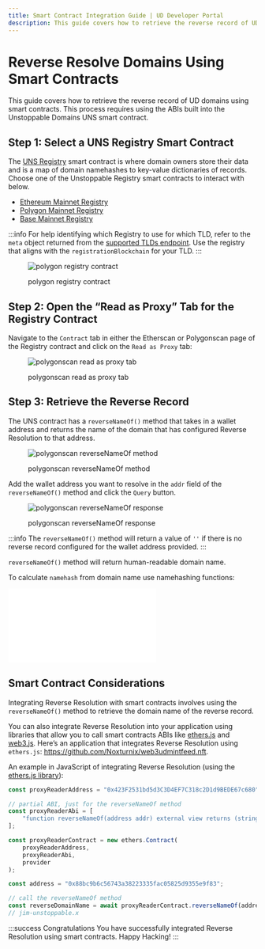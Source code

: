 ```yaml
---
title: Smart Contract Integration Guide | UD Developer Portal
description: This guide covers how to retrieve the reverse record of UD domains using smart contracts. This process requires using the ABIs built into the Unstoppable Domains UNS smart contract.
---
```


# Reverse Resolve Domains Using Smart Contracts

This guide covers how to retrieve the reverse record of UD domains using smart contracts. This process requires using the ABIs built into the Unstoppable Domains UNS smart contract.

## Step 1: Select a UNS Registry Smart Contract

The [UNS Registry](/smart-contracts/contract-reference/uns-smart-contracts.md#unsregistry) smart contract is where domain owners store their data and is a map of domain namehashes to key-value dictionaries of records. Choose one of the Unstoppable Registry smart contracts to interact with below. 

- [Ethereum Mainnet Registry](https://etherscan.io/address/0x049aba7510f45BA5b64ea9E658E342F904DB358D)
- [Polygon Mainnet Registry](https://polygonscan.com/address/0xa9a6A3626993D487d2Dbda3173cf58cA1a9D9e9f)
- [Base Mainnet Registry](https://basescan.org/address/0xF6c1b83977DE3dEffC476f5048A0a84d3375d498)

:::info
For help identifying which Registry to use for which TLD, refer to the `meta` object returned from the [supported TLDs endpoint](https://api.unstoppabledomains.com/resolve/supported_tlds). Use the registry that aligns with the `registrationBlockchain` for your TLD.
:::

<figure>

![polygon registry contract](/images/polygon-registry-contract.png)

<figcaption>polygon registry contract</figcaption>
</figure>

## Step 2: Open the “Read as Proxy” Tab for the Registry Contract

Navigate to the `Contract` tab in either the Etherscan or Polygonscan page of the Registry contract and click on the `Read as Proxy` tab:

<figure>

![polygonscan read as proxy tab](/images/polygonscan-read-as-proxy.png)

<figcaption>polygonscan read as proxy tab</figcaption>
</figure>

## Step 3: Retrieve the Reverse Record

The UNS contract has a `reverseNameOf()` method that takes in a wallet address and returns the name of the domain that has configured Reverse Resolution to that address.

<figure>

![polygonscan reverseNameOf method](/images/reverse-name-of-abi.png '#width=50%')

<figcaption>polygonscan reverseNameOf method</figcaption>
</figure>

Add the wallet address you want to resolve in the `addr` field of the `reverseNameOf()` method and click the `Query` button.

<figure>

![polygonscan reverseNameOf response](/images/reverse-name-of-abi-response.png)

<figcaption>polygonscan reverseNameOf response</figcaption>
</figure>

:::info
The `reverseNameOf()` method will return a value of `''` if there is no reverse record configured for the wallet address provided.
:::

`reverseNameOf()` method will return human-readable domain name.

To calculate `namehash` from domain name use namehashing functions:

<embed src="/snippets/_namehashing-snippets.md" />

## Smart Contract Considerations

Integrating Reverse Resolution with smart contracts involves using the `reverseNameOf()` method to retrieve the domain name of the reverse record.

You can also integrate Reverse Resolution into your application using libraries that allow you to call smart contracts ABIs like [ethers.js](https://github.com/ethers-io/ethers.js/) and [web3.js](https://github.com/ChainSafe/web3.js). Here’s an application that integrates Reverse Resolution using `ethers.js`: <https://github.com/Noxturnix/web3udmintfeed.nft>.

An example in JavaScript of integrating Reverse Resolution (using the [ethers.js library](https://www.npmjs.com/package/ethers)):

```javascript
const proxyReaderAddress = "0x423F2531bd5d3C3D4EF7C318c2D1d9BEDE67c680";

// partial ABI, just for the reverseNameOf method
const proxyReaderAbi = [
    "function reverseNameOf(address addr) external view returns (string)",
];

const proxyReaderContract = new ethers.Contract(
    proxyReaderAddress,
    proxyReaderAbi,
    provider
);

const address = "0x88bc9b6c56743a38223335fac05825d9355e9f83";

// call the reverseNameOf method
const reverseDomainName = await proxyReaderContract.reverseNameOf(address);
// jim-unstoppable.x
```

:::success Congratulations
You have successfully integrated Reverse Resolution using smart contracts. Happy Hacking!
:::


